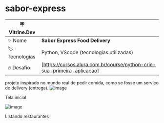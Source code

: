 # sabor-express
| :placard: Vitrine.Dev |     |
| -------------  | --- |
| :sparkles: Nome        | **Sabor Express Food Delivery**
| :label: Tecnologias | Python, VScode  (tecnologias utilizadas)
| :fire: Desafio     |  [https://cursos.alura.com.br/course/python-crie-sua-primeira-aplicacao]


projeto inspirado no mundo real de pedir comida, como se fosse um serviço de delivery (entrega).
![image](https://github.com/DiegoDeMorais1/sabor-express/assets/118218502/1978a4c6-5ebb-4dfd-a13d-4d25314c4f9a)

Tela inicial

![image](https://github.com/DiegoDeMorais1/sabor-express/assets/118218502/e08da2d8-8f2f-4bb6-a1f5-61b265d0b0a9)

Listando restaurantes
